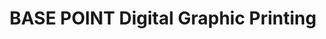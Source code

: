 ---
title: "BASE POINT Digital Graphic Printing"
url: /dasmarinas/base-point-digital-graphic-printing/
shop: photo
---